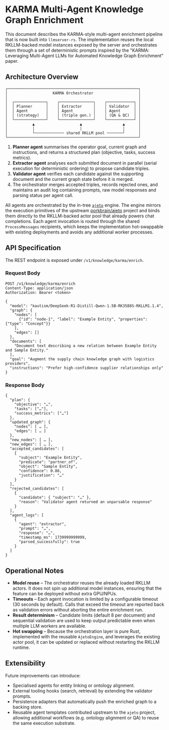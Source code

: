 # KARMA Multi-Agent Knowledge Graph Enrichment

This document describes the KARMA-style multi-agent enrichment pipeline that is now built into `llmserver-rs`. The implementation reuses the local RKLLM-backed model instances exposed by the server and orchestrates them through a set of deterministic prompts inspired by the "KARMA: Leveraging Multi-Agent LLMs for Automated Knowledge Graph Enrichment" paper.

## Architecture Overview

```
┌──────────────────────────────────────────────────────────┐
│                    KARMA Orchestrator                    │
│                                                          │
│  ┌──────────────┐    ┌───────────────┐    ┌────────────┐ │
│  │ Planner      │    │ Extractor     │    │ Validator  │ │
│  │ Agent        │    │ Agent         │    │ Agent      │ │
│  │ (strategy)   │    │ (triple gen.) │    │ (QA & QC)  │ │
│  └──────────────┘    └───────────────┘    └────────────┘ │
│           ▲                    ▲                  ▲      │
│           │                    │                  │      │
│           └───────────── shared RKLLM pool ───────┘      │
└──────────────────────────────────────────────────────────┘
```

1. **Planner agent** summarises the operator goal, current graph and instructions, and returns a structured plan (objective, tasks, success metrics).
2. **Extractor agent** analyses each submitted document in parallel (serial execution for deterministic ordering) to propose candidate triples.
3. **Validator agent** verifies each candidate against the supporting document and the current graph state before it is merged.
4. The orchestrator merges accepted triples, records rejected ones, and maintains an audit log containing prompts, raw model responses and parsing status per agent call.

All agents are orchestrated by the in-tree [`ajeto`](../src/ajeto/mod.rs) engine. The engine mirrors the execution primitives of the upstream [porkbrain/ajeto](https://github.com/porkbrain/ajeto) project and binds them directly to the RKLLM-backed actor pool that already powers chat completions. Each agent invocation is routed through the shared `ProcessMessages` recipients, which keeps the implementation hot-swappable with existing deployments and avoids any additional worker processes.

## API Specification

The REST endpoint is exposed under `/v1/knowledge/karma/enrich`.

### Request Body

```
POST /v1/knowledge/karma/enrich
Content-Type: application/json
Authorization: Bearer <token>

{
  "model": "kautism/DeepSeek-R1-Distill-Qwen-1.5B-RK3588S-RKLLM1.1.4",
  "graph": {
    "nodes": [
      {"id": "node-1", "label": "Example Entity", "properties": {"type": "Concept"}}
    ],
    "edges": []
  },
  "documents": [
    "Document text describing a new relation between Example Entity and Sample Entity."
  ],
  "goal": "Augment the supply chain knowledge graph with logistics providers",
  "instructions": "Prefer high-confidence supplier relationships only"
}
```

### Response Body

```
{
  "plan": {
    "objective": "…",
    "tasks": ["…"],
    "success_metrics": ["…"]
  },
  "updated_graph": {
    "nodes": [ … ],
    "edges": [ … ]
  },
  "new_nodes": [ … ],
  "new_edges": [ … ],
  "accepted_candidates": [
    {
      "subject": "Example Entity",
      "predicate": "partner_of",
      "object": "Sample Entity",
      "confidence": 0.86,
      "justification": "…"
    }
  ],
  "rejected_candidates": [
    {
      "candidate": { "subject": "…" },
      "reason": "Validator agent returned an unparsable response"
    }
  ],
  "agent_logs": [
    {
      "agent": "extractor",
      "prompt": "…",
      "response": "…",
      "timestamp_ms": 1739999999999,
      "parsed_successfully": true
    }
  ]
}
```

## Operational Notes

- **Model reuse** – The orchestrator reuses the already loaded RKLLM actors. It does not spin up additional model instances, ensuring that the feature can be deployed without extra GPU/NPUs.
- **Timeouts** – Each agent invocation is limited by a configurable timeout (30 seconds by default). Calls that exceed the timeout are reported back as validation errors without aborting the entire enrichment run.
- **Result determinism** – Candidate limits (default 8 per document) and sequential validation are used to keep output predictable even when multiple LLM workers are available.
- **Hot swapping** – Because the orchestration layer is pure Rust, implemented with the reusable `AjetoEngine`, and leverages the existing actor pool, it can be updated or replaced without restarting the RKLLM runtime.

## Extensibility

Future improvements can introduce:

- Specialised agents for entity linking or ontology alignment.
- External tooling hooks (search, retrieval) by extending the validator prompts.
- Persistence adapters that automatically push the enriched graph to a backing store.
- Reusable agent templates contributed upstream to the `ajeto` project, allowing additional workflows (e.g. ontology alignment or QA) to reuse the same execution substrate.

